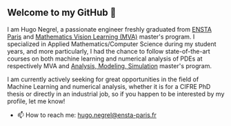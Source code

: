 ## Welcome to my GitHub 🗿

I am Hugo Negrel, a passionate engineer freshly graduated from [ENSTA Paris](https://www.ensta-paris.fr/) and [Mathematics Vision Learning (MVA)](https://www.master-mva.com/) master's program. I specialized in Applied Mathematics/Computer Science during my student years, and more particularly, I had the chance to follow state-of-the-art courses on both machine learning and numerical analysis of PDEs at respectively MVA and [Analysis, Modeling, Simulation](https://uma.ensta-paris.fr/modsim/) master's program.

I am currently actively seeking for great opportunities in the field of Machine Learning and numerical analysis, whether it is for a CIFRE PhD thesis or directly in an industrial job, so if you happen to be interested by my profile, let me know!

- 📫 How to reach me: <hugo.negrel@ensta-paris.fr>

<!--
**roomate/roomate** is a ✨ _special_ ✨ repository because its `README.md` (this file) appears on your GitHub profile.

Here are some ideas to get you started:

- 🔭 I’m currently working on ...
- 🌱 I’m currently learning ...
- 👯 I’m looking to collaborate on ...
- 🤔 I’m looking for help with ...
- 💬 Ask me about ...
- ⚡ Fun fact: ...
-->
